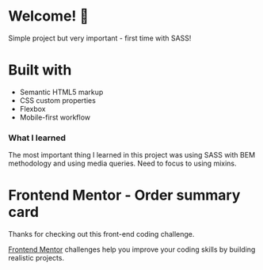 # Welcome! 👋

Simple project but very important - first time with SASS!

# Built with

- Semantic HTML5 markup
- CSS custom properties
- Flexbox
- Mobile-first workflow

### What I learned

The most important thing I learned in this project was using SASS with BEM methodology and using media queries. Need to focus to using mixins.


# Frontend Mentor - Order summary card

Thanks for checking out this front-end coding challenge.

[Frontend Mentor](https://www.frontendmentor.io) challenges help you improve your coding skills by building realistic projects.
